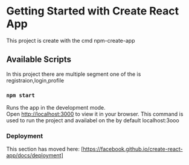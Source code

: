 # Getting Started with Create React App

This project is create with the cmd npm-create-app 

## Available Scripts

In this project there are multiple segment one of the is registraion,login,profile

### `npm start`

Runs the app in the development mode.\
Open [http://localhost:3000](http://localhost:3000) to view it in your browser.
This command is used to run the project and availabel on the by default localhost:3ooo


### Deployment

This section has moved here: [https://facebook.github.io/create-react-app/docs/deployment]




